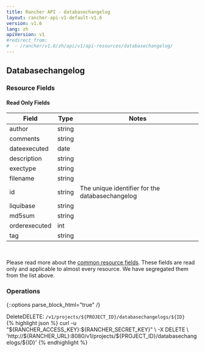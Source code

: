 ```yaml
---
title: Rancher API - databasechangelog
layout: rancher-api-v1-default-v1.6
version: v1.6
lang: zh
apiVersion: v1
#redirect_from:
#  - /rancher/v1.6/zh/api/v1/api-resources/databasechangelog/
---
```


## Databasechangelog



### Resource Fields


#### Read Only Fields

Field | Type   | Notes
---|---|---
author | string  | 
comments | string  | 
dateexecuted | date  | 
description | string  | 
exectype | string  | 
filename | string  | 
id | string  | The unique identifier for the databasechangelog
liquibase | string  | 
md5sum | string  | 
orderexecuted | int  | 
tag | string  | 


<br>

Please read more about the [common resource fields]({{site.baseurl}}/rancher/{{page.version}}/{{page.lang}}/api/{{page.apiVersion}}/common/). These fields are read only and applicable to almost every resource. We have segregated them from the list above.

### Operations
{::options parse_block_html="true" /}
<a id="delete"></a>
<div class="action"><span class="header">Delete<span class="headerright">DELETE:  <code>/v1/projects/${PROJECT_ID}/databasechangelogs/${ID}</code></span></span>
<div class="action-contents"> {% highlight json %}
curl -u "${RANCHER_ACCESS_KEY}:${RANCHER_SECRET_KEY}" \
-X DELETE \
'http://${RANCHER_URL}:8080/v1/projects/${PROJECT_ID}/databasechangelogs/${ID}'
{% endhighlight %}
</div></div>




